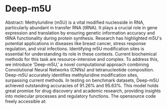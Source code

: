 # Deep-m5U
Abstract:
Methyluridine (m5U) is a vital modified nucleoside in RNA, particularly abundant in transfer RNA (tRNA). It plays a crucial role in gene expression and translation by ensuring genetic information accuracy and tRNA functionality during protein synthesis. Research has highlighted m5U's potential applications in diseases like breast cancer, stress response regulation, and viral infections. Identifying m5U modification sites is essential for understanding its role in these contexts. Current biochemical methods for this task are resource-intensive and complex. To address this, we introduce 'Deep-m5U,' a novel computational approach combining Convolutional Neural Networks (CNNs) and tetranucleotide composition. Deep-m5U accurately identifies methyluridine modification sites, surpassing current methods. In testing on benchmark datasets, Deep-m5U achieved outstanding accuracies of 91.26% and 95.63%. This model holds great promise for drug discovery and academic research, providing insights into molecular processes and regulatory functions. The opensource code freely accessible at:  
